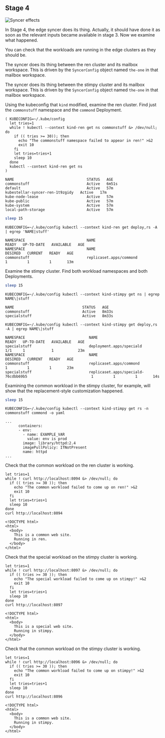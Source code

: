 <!--user-example1-stage-4-start-->
## Stage 4

![Syncer effects](../Edge-PoC-2023q1-Scenario-1-stage-4.svg "Stage 4 summary")

In Stage 4, the edge syncer does its thing.  Actually, it should have
done it as soon as the relevant inputs became available in stage 3.
Now we examine what happened.

You can check that the workloads are running in the edge clusters as
they should be.

The syncer does its thing between the ren cluster and its mailbox
workspace.  This is driven by the `SyncerConfig` object named
`the-one` in that mailbox workspace.

The syncer does its thing between the stimpy cluster and its mailbox
workspace.  This is driven by the `SyncerConfig` object named
`the-one` in that mailbox workspace.

Using the kubeconfig that `kind` modified, examine the ren cluster.
Find just the `commonstuff` namespace and the `commond` Deployment.

```shell
( KUBECONFIG=~/.kube/config
  let tries=1
  while ! kubectl --context kind-ren get ns commonstuff &> /dev/null; do
    if (( tries >= 30)); then
      echo "The commonstuff namespace failed to appear in ren!" >&2
      exit 10
    fi
    let tries=tries+1
    sleep 10
  done
  kubectl --context kind-ren get ns
)
```
``` { .bash .no-copy }
NAME                                 STATUS   AGE
commonstuff                          Active   6m51s
default                              Active   57m
kubestellar-syncer-ren-1t9zgidy   Active   17m
kube-node-lease                      Active   57m
kube-public                          Active   57m
kube-system                          Active   57m
local-path-storage                   Active   57m
```

``` {.bash .hide-me}
sleep 15
```

```shell
KUBECONFIG=~/.kube/config kubectl --context kind-ren get deploy,rs -A | egrep 'NAME|stuff'
```
``` { .bash .no-copy }
NAMESPACE                            NAME                                                 READY   UP-TO-DATE   AVAILABLE   AGE
NAMESPACE                            NAME                                                            DESIRED   CURRENT   READY   AGE
commonstuff                          replicaset.apps/commond                                         1         1         1       13m
```

Examine the stimpy cluster.  Find both workload namespaces and both
Deployments.

``` {.bash .hide-me}
sleep 15
```

```shell
KUBECONFIG=~/.kube/config kubectl --context kind-stimpy get ns | egrep NAME\|stuff
```
``` { .bash .no-copy }
NAME                               STATUS   AGE
commonstuff                        Active   8m33s
specialstuff                       Active   8m33s
```

```shell
KUBECONFIG=~/.kube/config kubectl --context kind-stimpy get deploy,rs -A | egrep NAME\|stuff
```
``` { .bash .no-copy }
NAMESPACE                             NAME                                                  READY   UP-TO-DATE   AVAILABLE   AGE
specialstuff                          deployment.apps/speciald                              1/1     1            1           23m
NAMESPACE                             NAME                                                            DESIRED   CURRENT   READY   AGE
commonstuff                           replicaset.apps/commond                                         1         1         1       23m
specialstuff                          replicaset.apps/speciald-76cdbb69b5                             1         1         1       14s
```

Examining the common workload in the stimpy cluster, for example,
will show that the replacement-style customization happened.

``` {.bash .hide-me}
sleep 15
```

```shell
KUBECONFIG=~/.kube/config kubectl --context kind-stimpy get rs -n commonstuff commond -o yaml
```
``` { .bash .no-copy }
...
      containers:
      - env:
        - name: EXAMPLE_VAR
          value: env is prod
        image: library/httpd:2.4
        imagePullPolicy: IfNotPresent
        name: httpd
...
```

Check that the common workload on the ren cluster is working.

```shell
let tries=1
while ! curl http://localhost:8094 &> /dev/null; do
  if (( tries >= 30 )); then
    echo "The common workload failed to come up on ren!" >&2
    exit 10
  fi
  let tries=tries+1
  sleep 10
done
curl http://localhost:8094
```
``` { .bash .no-copy }
<!DOCTYPE html>
<html>
  <body>
    This is a common web site.
    Running in ren.
  </body>
</html>
```

Check that the special workload on the stimpy cluster is working.
```shell
let tries=1
while ! curl http://localhost:8097 &> /dev/null; do
  if (( tries >= 30 )); then
    echo "The special workload failed to come up on stimpy!" >&2
    exit 10
  fi
  let tries=tries+1
  sleep 10
done
curl http://localhost:8097
```
``` { .bash .no-copy }
<!DOCTYPE html>
<html>
  <body>
    This is a special web site.
    Running in stimpy.
  </body>
</html>
```

Check that the common workload on the stimpy cluster is working.

```shell
let tries=1
while ! curl http://localhost:8096 &> /dev/null; do
  if (( tries >= 30 )); then
    echo "The common workload failed to come up on stimpy!" >&2
    exit 10
  fi
  let tries=tries+1
  sleep 10
done
curl http://localhost:8096
```
``` { .bash .no-copy }
<!DOCTYPE html>
<html>
  <body>
    This is a common web site.
    Running in stimpy.
  </body>
</html>
```
<!--user-example1-stage-4-stop-->
